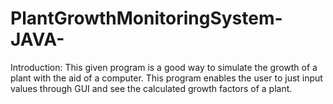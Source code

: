 # PlantGrowthMonitoringSystem-JAVA-
Introduction: This given program is a good way to simulate the growth of a plant with the aid of a computer. This program enables the user to just input values through GUI and see the calculated growth factors of a plant. 
